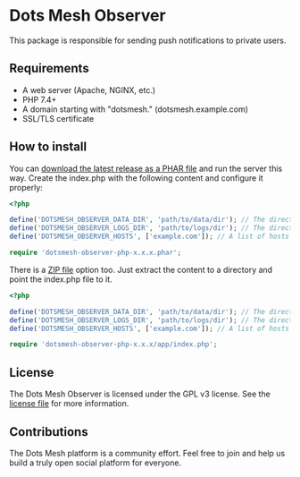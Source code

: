 # Dots Mesh Observer

This package is responsible for sending push notifications to private users.

## Requirements
- A web server (Apache, NGINX, etc.)
- PHP 7.4+
- A domain starting with "dotsmesh." (dotsmesh.example.com)
- SSL/TLS certificate

## How to install

You can [download the latest release as a PHAR file](https://github.com/dotsmesh/dotsmesh-observer-php/releases) and run the server this way. Create the index.php with the following content and configure it properly:
```php
<?php

define('DOTSMESH_OBSERVER_DATA_DIR', 'path/to/data/dir'); // The directory where the data will be stored.
define('DOTSMESH_OBSERVER_LOGS_DIR', 'path/to/logs/dir'); // The directory where the logs will be stored.
define('DOTSMESH_OBSERVER_HOSTS', ['example.com']); // A list of hosts supported by the observer server.

require 'dotsmesh-observer-php-x.x.x.phar';
```

There is a [ZIP file](https://github.com/dotsmesh/dotsmesh-observer-php/releases) option too. Just extract the content to a directory and point the index.php file to it.
```php
<?php

define('DOTSMESH_OBSERVER_DATA_DIR', 'path/to/data/dir'); // The directory where the data will be stored.
define('DOTSMESH_OBSERVER_LOGS_DIR', 'path/to/logs/dir'); // The directory where the logs will be stored.
define('DOTSMESH_OBSERVER_HOSTS', ['example.com']); // A list of hosts supported by the observer server.

require 'dotsmesh-observer-php-x.x.x/app/index.php';
```

## License

The Dots Mesh Observer is licensed under the GPL v3 license. See the [license file](https://github.com/dotsmesh/dotsmesh-observer-php/blob/master/LICENSE) for more information.

## Contributions

The Dots Mesh platform is a community effort. Feel free to join and help us build a truly open social platform for everyone.
